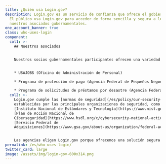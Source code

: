 ```yaml
---
title: ¿Quién usa Login.gov?
description: Login.gov es un servicio de confianza que ofrece el gobierno para iniciar sesión.
  El público usa Login.gov para acceder de forma sencilla y segura a los servicios que brindan
  nuestros asociados gubernamentales.
one_account_banner: true
class: who-uses-login
component:
  col1: >-
    ## Nuestros asociados


    Nuestros socios gubernamentales participantes ofrecen una variedad de servicios como:


    * USAJOBS (Oficina de Administración de Personal)

    * Programa de protección de pago (Agencia Federal de Pequeños Negocios)

    * Programa de solicitudes de préstamos por desastre (Agencia Federal de Pequeños Negocios)
  col2: >-
    Login.gov cumple las [normas de seguridad](/es/policy/our-security-practices/) más recientes
    establecidas por las principales organizaciones de seguridad, como el
    [Instituto Nacional de Estándares y Tecnología](https://www.nist.gov/), el
    [Plan de Acción Nacional de
    Ciberseguridad](https://www.hsdl.org/c/cybersecurity-national-action-plan/) y el
    [Servicio Federal de
    Adquisiciones](https://www.gsa.gov/about-us/organization/federal-acquisition-service).


    Las agencias eligen Login.gov porque ofrecemos una solución segura y sencilla. [Lea más sobre nuestro programa de socios](/partners/).
permalink: /es/who-uses-login/
twitter_card: large
image: /assets/img/login-gov-600x314.png
---
```

